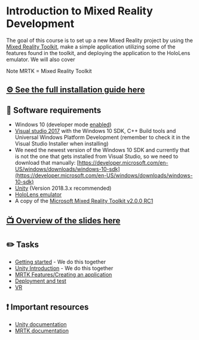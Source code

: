 # Introduction to Mixed Reality Development

The goal of this course is to set up a new Mixed Reality project by using the [Mixed Reality Toolkit](https://github.com/Microsoft/MixedRealityToolkit-Unity), make a simple application utilizing some of the features found in the toolkit, and deploying the application to the HoloLens emulator. We will also cover 

Note MRTK = Mixed Reality Toolkit

## [⚙️ See the full installation guide here](https://docs.microsoft.com/en-us/windows/mixed-reality/install-the-tools)

## 📝 Software requirements
- Windows 10 (developer mode [enabled](https://www.ghacks.net/2015/06/13/how-to-enable-developer-mode-in-windows-10-to-sideload-apps/))
- [Visual studio 2017](https://developer.microsoft.com/en-us/windows/downloads) with the Windows 10 SDK, C++ Build tools and Universal Windows Platform Development (remember to check it in the Visual Studio Installer when installing)
- We need the newest version of the Windows 10 SDK and currently that is not the one that gets installed from Visual Studio, so we need to download that manually: [https://developer.microsoft.com/en-US/windows/downloads/windows-10-sdk](https://developer.microsoft.com/en-US/windows/downloads/windows-10-sdk)
- [Unity](https://unity3d.com/get-unity/download/archive) (Version 2018.3.x recommended)
- [HoloLens emulator](https://docs.microsoft.com/en-us/windows/mixed-reality/hololens-emulator-archive)
- A copy of the [Microsoft Mixed Reality Toolkit v2.0.0 RC1](https://github.com/Microsoft/MixedRealityToolkit-Unity/releases)

## [📺 Overview of the slides here](https://grynag.github.io/MixedRealityDevelopment/)

## ✏️ Tasks
- [Getting started](1-Getting-started/TASK1.md) - We do this together
- [Unity Introduction](2-Unity-Introduction/TASK1.md) - We do this together
- [MRTK Features/Creating an application](3-MRTK-Features/TASK1.md)
- [Deployment and test](4-Deployment-and-test/TASK1.md)
- [VR](6-VR/TASK1.md)

## ❗️ Important resources
- [Unity documentation](https://docs.unity3d.com/2018.3/Documentation/Manual/)
- [MRTK documentation](https://github.com/Microsoft/MixedRealityToolkit-Unity)
